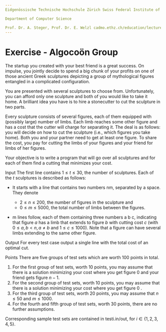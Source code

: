 ```yaml
---
Eidgenössische Technische Hochschule Zürich Swiss Federal Institute of Technology Zurich Algorithms Lab HS22

Department of Computer Science

Prof. Dr. A. Steger, Prof. Dr. E. Welzl cadmo.ethz.ch/education/lectures/HS22/algolab
---
```




# Exercise - Algocoön Group

The startup you created with your best friend is a great success. On impulse, you jointly decide to spend a big chunk of your profits on one of those ancient Greek sculptures depicting a group of mythological figures entangled in a complicated configuration.

You are presented with several sculptures to choose from. Unfortunately, you can afford only one sculpture and both of you would like to take it home. A brilliant idea you have is to hire a stonecutter to cut the sculpture in two parts.

Every sculpture consists of several figures, each of them equipped with (possibly large) number of limbs. Each limb reaches some other figure and has a cost that the cutter will charge for separating it. The deal is as follows: you will decide on how to cut the sculpture (i.e., which figures you take home). Both you and your partner need to get at least one figure. To share the cost, you pay for cutting the limbs of your figures and your friend for limbs of her figures.

Your objective is to write a program that will go over all sculptures and for each of them find a cutting that minimizes your cost.

Input The first line contains $1 \leqslant t \leqslant 30$, the number of sculptures. Each of the $t$ sculptures is described as follows:

- It starts with a line that contains two numbers $\mathrm{n} \mathrm{m}$, separated by a space. They denote
  - $2 \leqslant n \leqslant 200$, the number of figures in the sculpture and
  - $0 \leqslant m \leqslant 5000$, the total number of limbs between the figures.


- $\mathrm{m}$ lines follow, each of them containing three numbers a b c, indicating that figure $a$ has a limb that extends to figure $b$ with cutting cost $c$ (with $0 \leqslant a, b<n, a \neq b$ and $1 \leqslant c \leqslant 1000)$. Note that a figure can have several limbs extending to the same other figure.

Output For every test case output a single line with the total cost of an optimal cut.

Points There are five groups of test sets which are worth 100 points in total.

1. For the first group of test sets, worth 10 points, you may assume that there is a solution minimizing your cost where you get figure 0 and your friend gets figure $n-1$.
2. For the second group of test sets, worth 10 points, you may assume that there is a solution minimizing your cost where you get figure 0 .
3. For the third group of test sets, worth 20 points, you may assume that $n \leqslant 50$ and $m \leqslant 1000$.
4. For the fourth and fifth group of test sets, worth 30 points, there are no further assumptions. 

Corresponding sample test sets are contained in testi.in/out, for $i \in\{1,2,3,4,5\}$.
